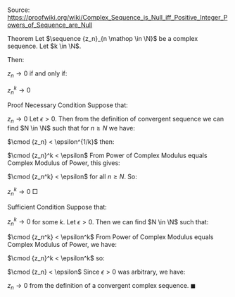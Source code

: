 # 

Source: https://proofwiki.org/wiki/Complex_Sequence_is_Null_iff_Positive_Integer_Powers_of_Sequence_are_Null



Theorem
Let $\sequence {z_n}_{n \mathop \in \N}$ be a complex sequence.
Let $k \in \N$. 

Then: 

$z_n \to 0$
if and only if:

$z_n^k \to 0$


Proof
Necessary Condition
Suppose that: 

$z_n \to 0$
Let $\epsilon > 0$. 
Then from the definition of convergent sequence we can find $N \in \N$ such that for $n \ge N$ we have: 

$\cmod {z_n} < \epsilon^{1/k}$
then: 

$\cmod {z_n}^k < \epsilon$
From Power of Complex Modulus equals Complex Modulus of Power, this gives: 

$\cmod {z_n^k} < \epsilon$
for all $n \ge N$. 
So:

$z_n^k \to 0$
$\Box$

Sufficient Condition
Suppose that: 

$z_n^k \to 0$ for some $k$.
Let $\epsilon > 0$. 
Then we can find $N \in \N$ such that: 

$\cmod {z_n^k} < \epsilon^k$
From Power of Complex Modulus equals Complex Modulus of Power, we have:

$\cmod {z_n}^k < \epsilon^k$
so:

$\cmod {z_n} < \epsilon$
Since $\epsilon > 0$ was arbitrary, we have: 

$z_n \to 0$
from the definition of a convergent complex sequence. 
$\blacksquare$





